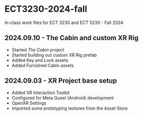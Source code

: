 # ECT3230-2024-fall
In-class work files for ECT 3230 and ECT 5230 - Fall 2024

2024.09.10 - The Cabin and custom XR Rig
---
* Started _The Cabin_ project
* Started building out custom XR Rig prefab
* Added Key and Lock assets
* Added Furnished Cabin assets
  
2024.09.03 - XR Project base setup
---
* Added XR Interaction Toolkit
* Configured for Meta Quest (Android) development
* OpenXR Settings
* Imported some prototyping textures from the Asset Store 
